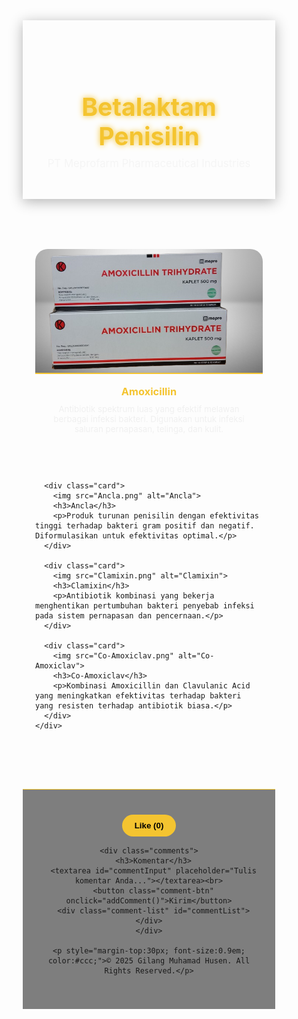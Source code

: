 <!DOCTYPE html>
<html lang="id">
<head>
  <meta charset="UTF-8">
  <meta name="viewport" content="width=device-width, initial-scale=1.0">
  <title>Betalaktam Penisilin - PT Meprofarm Pharmaceutical Industries</title>
  <link href="https://fonts.googleapis.com/css2?family=Playfair+Display:wght@500;700&family=Poppins:wght@400;600&display=swap" rel="stylesheet">
  <style>
    * {
      margin: 0;
      padding: 0;
      box-sizing: border-box;
    }

    body {
      font-family: 'Poppins', sans-serif;
      background: linear-gradient(to right, #0f2027, #203a43, #2c5364);
      color: white;
      overflow-x: hidden;
    }

    header {
      text-align: center;
      padding: 60px 20px 30px;
      background: rgba(255,255,255,0.05);
      box-shadow: 0 4px 20px rgba(0,0,0,0.3);
    }

    header h1 {
      font-family: 'Playfair Display', serif;
      font-size: 2.8em;
      color: #f4c430;
      text-shadow: 0 0 10px #f4c430;
    }

    header p {
      font-size: 1.2em;
      margin-top: 10px;
      color: #f5f5f5;
    }

    section {
      max-width: 1100px;
      margin: 60px auto;
      padding: 20px;
    }

    .produk {
      display: grid;
      grid-template-columns: repeat(auto-fit, minmax(250px, 1fr));
      gap: 30px;
    }

    .card {
      background: rgba(255,255,255,0.1);
      border-radius: 20px;
      overflow: hidden;
      text-align: center;
      padding-bottom: 20px;
      transition: transform 0.3s, box-shadow 0.3s;
    }

    .card:hover {
      transform: translateY(-8px);
      box-shadow: 0 10px 30px rgba(255,255,255,0.2);
    }

    .card img {
      width: 100%;
      height: 200px;
      object-fit: cover;
      border-bottom: 2px solid #f4c430;
    }

    .card h3 {
      margin-top: 15px;
      color: #f4c430;
      font-family: 'Playfair Display', serif;
    }

    .card p {
      margin: 10px 20px;
      font-size: 0.95em;
      color: #f0f0f0;
    }

    footer {
      text-align: center;
      background: rgba(0,0,0,0.5);
      padding: 40px 20px;
      margin-top: 40px;
      border-top: 1px solid #f4c430;
    }

    .like-btn {
      background: #f4c430;
      border: none;
      color: #000;
      font-weight: bold;
      padding: 10px 20px;
      border-radius: 25px;
      cursor: pointer;
      transition: background 0.3s;
    }

    .like-btn:hover {
      background: #ffdf70;
    }

    .comments {
      margin-top: 20px;
    }

    textarea {
      width: 80%;
      max-width: 400px;
      height: 80px;
      border-radius: 10px;
      padding: 10px;
      border: none;
      outline: none;
      resize: none;
      font-family: 'Poppins', sans-serif;
    }

    button.comment-btn {
      margin-top: 10px;
      padding: 8px 16px;
      border: none;
      border-radius: 8px;
      background: #f4c430;
      cursor: pointer;
      font-weight: bold;
    }

    .comment-list {
      margin-top: 15px;
      text-align: left;
      max-width: 500px;
      margin-left: auto;
      margin-right: auto;
    }

    .comment-item {
      background: rgba(255,255,255,0.1);
      border-radius: 8px;
      padding: 8px 12px;
      margin-bottom: 8px;
    }
  </style>
</head>
<body>
  <audio autoplay loop>
    <source src="dreams.mp3" type="audio/mpeg">
  </audio>

  <header>
    <h1>Betalaktam Penisilin</h1>
    <p>PT Meprofarm Pharmaceutical Industries</p>
  </header>

  <section>
    <div class="produk">
      <div class="card">
        <img src="Amoxicillin.png" alt="Amoxicillin">
        <h3>Amoxicillin</h3>
        <p>Antibiotik spektrum luas yang efektif melawan berbagai infeksi bakteri. Digunakan untuk infeksi saluran pernapasan, telinga, dan kulit.</p>
      </div>

      <div class="card">
        <img src="Ancla.png" alt="Ancla">
        <h3>Ancla</h3>
        <p>Produk turunan penisilin dengan efektivitas tinggi terhadap bakteri gram positif dan negatif. Diformulasikan untuk efektivitas optimal.</p>
      </div>

      <div class="card">
        <img src="Clamixin.png" alt="Clamixin">
        <h3>Clamixin</h3>
        <p>Antibiotik kombinasi yang bekerja menghentikan pertumbuhan bakteri penyebab infeksi pada sistem pernapasan dan pencernaan.</p>
      </div>

      <div class="card">
        <img src="Co-Amoxiclav.png" alt="Co-Amoxiclav">
        <h3>Co-Amoxiclav</h3>
        <p>Kombinasi Amoxicillin dan Clavulanic Acid yang meningkatkan efektivitas terhadap bakteri yang resisten terhadap antibiotik biasa.</p>
      </div>
    </div>
  </section>

  <footer>
    <div>
      <button class="like-btn" onclick="likeWebsite()"> Like (<span id='likeCount'>0</span>)</button>
    </div>

    <div class="comments">
      <h3>Komentar</h3>
      <textarea id="commentInput" placeholder="Tulis komentar Anda..."></textarea><br>
      <button class="comment-btn" onclick="addComment()">Kirim</button>
      <div class="comment-list" id="commentList"></div>
    </div>

    <p style="margin-top:30px; font-size:0.9em; color:#ccc;">© 2025 Gilang Muhamad Husen. All Rights Reserved.</p>
  </footer>

  <script>
    let likes = 0;
    function likeWebsite() {
      likes++;
      document.getElementById("likeCount").innerText = likes;
    }

    function addComment() {
      const input = document.getElementById('commentInput');
      const list = document.getElementById('commentList');
      if (input.value.trim() !== "") {
        const item = document.createElement('div');
        item.className = 'comment-item';
        item.innerText = input.value;
        list.prepend(item);
        input.value = "";
      }
    }
  </script>
</body>
</html>

